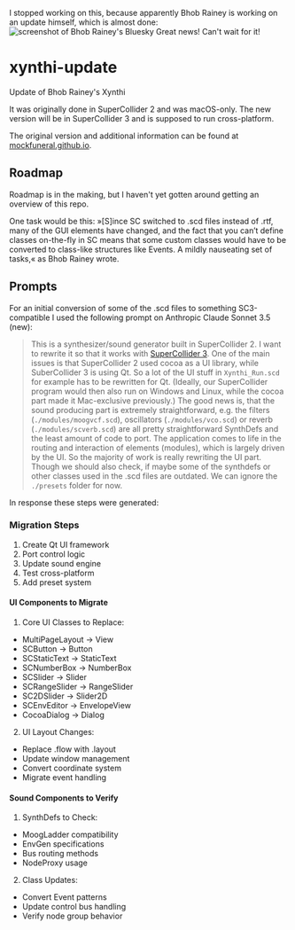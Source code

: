 I stopped working on this, because apparently Bhob Rainey is working on an update himself, which is almost done: 
![screenshot of Bhob Rainey's Bluesky](https://llllllll.co/uploads/default/optimized/3X/6/0/60e4c8331e2b01e2925e48358ca57e37835c7968_2_571x500.jpeg)
Great news! Can't wait for it!

# xynthi-update

Update of Bhob Rainey's Xynthi

It was originally done in SuperCollider 2 and was macOS-only. The new version will be in SuperCollider 3 and is supposed to run cross-platform.

The original version and additional information can be found at [mockfuneral.github.io](https://mockfuneral.github.io/2020/12/11/xynthi).

## Roadmap

Roadmap is in the making, but I haven't yet gotten around getting an overview of this repo.

One task would be this: »[S]ince SC switched to .scd files instead of .rtf, many of the GUI elements have changed, and the fact that you can’t define classes on-the-fly in SC means that some custom classes would have to be converted to class-like structures like Events. A mildly nauseating set of tasks,« as Bhob Rainey wrote.

## Prompts

For an initial conversion of some of the .scd files to something SC3-compatible I used the following prompt on Anthropic Claude Sonnet 3.5 (new):

> This is a synthesizer/sound generator built in SuperCollider 2. I want to rewrite it so that it works with [SuperCollider 3](https://docs.supercollider.online/). One of the main issues is that SuperCollider 2 used cocoa as a UI library, while SuberCollider 3 is using Qt. So a lot of the UI stuff in `Xynthi_Run.scd` for example has to be rewritten for Qt. (Ideally, our SuperCollider program would then also run on Windows and Linux, while the cocoa part made it Mac-exclusive previously.) The good news is, that the sound producing part is extremely straightforward, e.g. the filters (`./modules/moogvcf.scd`), oscillators (`./modules/vco.scd`) or reverb (`./modules/scverb.scd`) are all pretty straightforward SynthDefs and the least amount of code to port. The application comes to life in the routing and interaction of elements (modules), which is largely driven by the UI. So the majority of work is really rewriting the UI part. Though we should also check, if maybe some of the synthdefs or other classes used in the .scd files are outdated. We can ignore the `./presets` folder for now.

In response these steps were generated:

### Migration Steps

1. Create Qt UI framework
2. Port control logic
3. Update sound engine
4. Test cross-platform
5. Add preset system

#### UI Components to Migrate

1. Core UI Classes to Replace:

- MultiPageLayout -> View
- SCButton -> Button
- SCStaticText -> StaticText
- SCNumberBox -> NumberBox
- SCSlider -> Slider
- SCRangeSlider -> RangeSlider
- SC2DSlider -> Slider2D
- SCEnvEditor -> EnvelopeView
- CocoaDialog -> Dialog

2. UI Layout Changes:

- Replace .flow with .layout
- Update window management
- Convert coordinate system
- Migrate event handling

#### Sound Components to Verify

1. SynthDefs to Check:

- MoogLadder compatibility
- EnvGen specifications
- Bus routing methods
- NodeProxy usage

2. Class Updates:

- Convert Event patterns
- Update control bus handling
- Verify node group behavior
